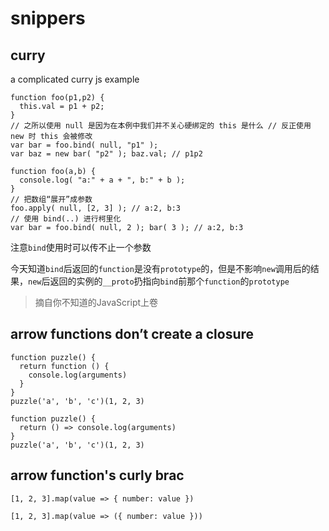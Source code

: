 # snippers

## curry
a complicated curry js example

```
function foo(p1,p2) { 
  this.val = p1 + p2;
}
// 之所以使用 null 是因为在本例中我们并不关心硬绑定的 this 是什么 // 反正使用 new 时 this 会被修改
var bar = foo.bind( null, "p1" );
var baz = new bar( "p2" ); baz.val; // p1p2
```

```
function foo(a,b) {
  console.log( "a:" + a + ", b:" + b );
}
// 把数组“展开”成参数
foo.apply( null, [2, 3] ); // a:2, b:3
// 使用 bind(..) 进行柯里化
var bar = foo.bind( null, 2 ); bar( 3 ); // a:2, b:3
```


注意`bind`使用时可以传不止一个参数

今天知道`bind`后返回的`function`是没有`prototype`的，但是不影响`new`调用后的结果，`new`后返回的实例的`__proto`扔指向`bind`前那个`function`的`prototype`

> 摘自你不知道的JavaScript上卷


## arrow functions don’t create a closure
```
function puzzle() {
  return function () {
    console.log(arguments)
  }
}
puzzle('a', 'b', 'c')(1, 2, 3)
```

```
function puzzle() {
  return () => console.log(arguments)
}
puzzle('a', 'b', 'c')(1, 2, 3)
```

## arrow function's curly brac
```
[1, 2, 3].map(value => { number: value })
```
```
[1, 2, 3].map(value => ({ number: value }))
```

